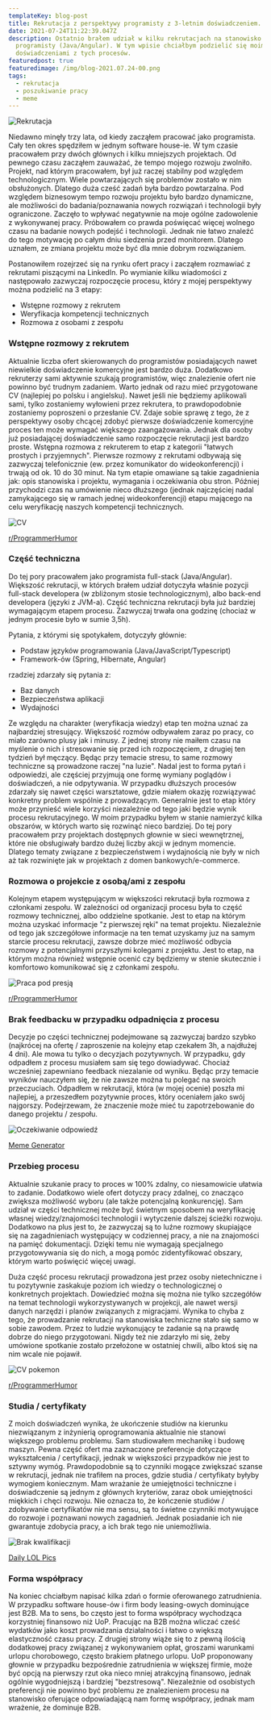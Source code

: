 ```yaml
---
templateKey: blog-post
title: Rekrutacja z perspektywy programisty z 3-letnim doświadczeniem.
date: 2021-07-24T11:22:39.047Z
description: Ostatnio brałem udział w kilku rekrutacjach na stanowisko
  programisty (Java/Angular). W tym wpisie chciałbym podzielić się moimi
  doświadczeniami z tych procesów.
featuredpost: true
featuredimage: /img/blog-2021.07.24-00.png
tags:
  - rekrutacja
  - poszukiwanie pracy
  - meme
---
```

![Rekrutacja](./exports/blog-2021.07.24-00.png "Rekrutacja")

Niedawno minęły trzy lata, od kiedy zacząłem pracować jako programista. Cały ten okres spędziłem w jednym software house-ie. W tym czasie pracowałem przy dwóch głównych i kilku mniejszych projektach. Od pewnego czasu zacząłem zauważać, że tempo mojego rozwoju zwolniło. Projekt, nad którym pracowałem, był już raczej stabilny pod względem technologicznym. Wiele powtarzających się problemów zostało w nim obsłużonych. Dlatego duża cześć zadań była bardzo powtarzalna. Pod względem biznesowym tempo rozwoju projektu było bardzo dynamiczne, ale możliwości do badania/poznawania nowych rozwiązań i technologii były ograniczone. Zaczęło to wpływać negatywnie na moje ogólne zadowolenie z wykonywanej pracy. Próbowałem co prawda poświęcać więcej wolnego czasu na badanie nowych podejść i technologii. Jednak nie łatwo znaleźć do tego motywację po całym dniu siedzenia przed monitorem. Dlatego uznałem, ze zmiana projektu może być dla mnie dobrym rozwiązaniem.

Postanowiłem rozejrzeć się na rynku ofert pracy i zacząłem rozmawiać z rekrutami piszącymi na LinkedIn. Po wymianie kilku wiadomości z następowało zazwyczaj rozpoczęcie procesu, który z mojej perspektywy można podzielić na 3 etapy:

* Wstępne rozmowy z rekrutem
* Weryfikacja kompetencji technicznych
* Rozmowa z osobami z zespołu

### Wstępne rozmowy z rekrutem

Aktualnie liczba ofert skierowanych do programistów posiadających nawet niewielkie doświadczenie komercyjne jest bardzo duża. Dodatkowo rekruterzy sami aktywnie szukają programistów, więc znalezienie ofert nie powinno być trudnym zadaniem. Warto jednak od razu mieć przygotowane CV (najlepiej po polsku i angielsku). Nawet jeśli nie będziemy aplikowali sami, tylko zostaniemy wyłowieni przez rekrutera, to prawdopodobnie zostaniemy poproszeni o przesłanie CV. Zdaje sobie sprawę z tego, że z perspektywy osoby chcącej zdobyć pierwsze doświadczenie komercyjne proces ten może wymagać większego zaangażowania. Jednak dla osoby już posiadającej doświadczenie samo rozpoczęcie rekrutacji jest bardzo proste. Wstępna rozmowa z rekruterem to etap z kategorii "łatwych prostych i przyjemnych". Pierwsze rozmowy z rekrutami odbywają się zazwyczaj telefonicznie (ew. przez komunikator do wideokonferencji) i trwają od ok. 10 do 30 minut. Na tym etapie omawiane są takie zagadnienia jak: opis stanowiska i projektu, wymagania i oczekiwania obu stron. Później przychodzi czas na umówienie nieco dłuższego (jednak najczęściej nadal zamykającego się w ramach jednej wideokonferencji) etapu mającego na celu weryfikację naszych kompetencji technicznych.

![CV](/img/meme-1-reddit.jpg "CV")

[r/ProgrammerHumor](https://www.reddit.com/r/ProgrammerHumor/comments/gt8bzl/hello_world/)

### Część techniczna

Do tej pory pracowałem jako programista full-stack (Java/Angular). Większość rekrutacji, w których brałem udział dotyczyła właśnie pozycji full-stack developera (w zbliżonym stosie technologicznym), albo back-end developera (języki z JVM-a). Część techniczna rekrutacji była już bardziej wymagającym etapem procesu. Zazwyczaj trwała ona godzinę (chociaż w jednym procesie było w sumie 3,5h).

Pytania, z którymi się spotykałem, dotyczyły głównie:

* Podstaw języków programowania (Java/JavaScript/Typescript)
* Framework-ów (Spring, Hibernate, Angular)

rzadziej zdarzały się pytania z:

* Baz danych
* Bezpieczeństwa aplikacji
* Wydajności

Ze względu na charakter (weryfikacja wiedzy) etap ten można uznać za najbardziej stresujący. Większość rozmów odbywałem zaraz po pracy, co miało zarówno plusy jak i minusy. Z jednej strony nie maiłem czasu na myślenie o nich i stresowanie się przed ich rozpoczęciem, z drugiej ten tydzień był męczący. Będąc przy temacie stresu, to same rozmowy techniczne są prowadzone raczej "na luzie". Nadal jest to forma pytań i odpowiedzi, ale częściej przyjmują one formę wymiany poglądów i doświadczeń, a nie odpytywania. W przypadku dłuższych procesów zdarzały się nawet części warsztatowe, gdzie miałem okazję rozwiązywać konkretny problem wspólnie z prowadzącym. Generalnie jest to etap który może przynieść wiele korzyści niezależnie od tego jaki będzie wynik procesu rekrutacyjnego. W moim przypadku byłem w stanie namierzyć kilka obszarów, w których warto się rozwinąć nieco bardziej. Do tej pory pracowałem przy projektach dostępnych głownie w sieci wewnętrznej, które nie obsługiwały bardzo dużej liczby akcji w jednym momencie. Dlatego tematy związane z bezpieczeństwem i wydajnością nie były w nich aż tak rozwinięte jak w projektach z domen bankowych/e-commerce.

### Rozmowa o projekcie z osobą/ami z zespołu

Kolejnym etapem występującym w większości rekrutacji była rozmowa z członkami zespołu. W zależności od organizacji procesu była to część rozmowy technicznej, albo oddzielne spotkanie. Jest to etap na którym można uzyskać informacje "z pierwszej ręki" na temat projektu. Niezależnie od tego jak szczegółowe informacje na ten temat uzyskamy juz na samym starcie procesu rekrutacji, zawsze dobrze mieć możliwość odbycia rozmowy z potencjalnymi przyszłymi kolegami z projektu. Jest to etap, na którym można również wstępnie ocenić czy będziemy w stenie skutecznie i komfortowo komunikować się z członkami zespołu.

![Praca pod presją](/img/meme-2-reddit.jpg "Praca pod presją")

[r/ProgrammerHumor](https://www.reddit.com/r/ProgrammerHumor/comments/d10tpf/thats_an_ambush_run/)

### Brak feedbacku w przypadku odpadnięcia z procesu

Decyzje po części technicznej podejmowane są zazwyczaj bardzo szybko (najkrócej na ofertę / zaproszenie na kolejny etap czekałem 3h, a najdłużej 4 dni). Ale mowa tu tylko o decyzjach pozytywnych. W przypadku, gdy odpadłem z procesu musiałem sam się tego dowiadywać. Chociaż wcześniej zapewniano feedback niezalanie od wyniku. Będąc przy temacie wyników nauczyłem się, że nie zawsze można tu polegać na swoich przeczuciach. Odpadłem w rekrutacji, która (w mojej ocenie) poszła mi najlepiej, a przeszedłem pozytywnie proces, który oceniałem jako swój najgorszy. Podejrzewam, że znaczenie może mieć tu zapotrzebowanie do danego projektu / zespołu.

![Oczekiwanie odpowiedź](/img/meme-3-memegenerator.jpg "Oczekiwanie odpowiedź")

[Meme Generator](https://memegenerator.net/instance/57768267/waiting-for-waiting-for-an-answer-from-the-job-interview-still-waiting)

### Przebieg procesu

Aktualnie szukanie pracy to proces w 100% zdalny, co niesamowicie ułatwia to zadanie. Dodatkowo wiele ofert dotyczy pracy zdalnej, co znacząco zwiększa możliwość wyboru (ale także potencjalną konkurencję). Sam udział w części technicznej może być świetnym sposobem na weryfikację własnej wiedzy/znajomości technologii i wytyczenie dalszej ścieżki rozwoju. Dodatkowo na plus jest to, że zazwyczaj są to luźne rozmowy skupiające się na zagadnieniach występujący w codziennej pracy, a nie na znajomości na pamięć dokumentacji. Dzięki temu nie wymagają specjalnego przygotowywania się do nich, a mogą pomóc zidentyfikować obszary, którym warto poświęcić więcej uwagi.

Duża część procesu rekrutacji prowadzona jest przez osoby nietechniczne i tu pozytywnie zaskakuje poziom ich wiedzy o technologicznej o konkretnych projektach. Dowiedzieć można się można nie tylko szczegółów na temat technologii wykorzystywanych w projekcji, ale nawet wersji danych narzędzi i planów związanych z migracjami. Wynika to chyba z tego, że prowadzanie rekrutacji na stanowiska techniczne stało się samo w sobie zawodem. Przez to ludzie wykonujący te zadanie są na prawdę dobrze do niego przygotowani. Nigdy też nie zdarzyło mi się, żeby umówione spotkanie zostało przełożone w ostatniej chwili, albo ktoś się na nim wcale nie pojawił.

![CV pokemon](/img/meme-4-reddit.jpg "CV pokemon")

[r/ProgrammerHumor](https://www.reddit.com/r/ProgrammerHumor/comments/8tar09/programming_languages_or_pokemons/)

### Studia / certyfikaty

Z moich doświadczeń wynika, że ukończenie studiów na kierunku niezwiązanym z inżynierią oprogramowania aktualnie nie stanowi większego problemu problemu. Sam studiowałem mechanikę i budowę maszyn. Pewna część ofert ma zaznaczone preferencje dotyczące wykształcenia / certyfikacji, jednak w większości przypadków nie jest to sztywny wymóg. Prawdopodobnie są to czynniki mogące zwiększać szanse w rekrutacji, jednak nie trafiłem na proces, gdzie studia / certyfikaty byłyby wymogiem koniecznym. Mam wrażanie że umiejętności techniczne i doświadczenie są jednym z głównych kryteriów, zaraz obok umiejętności miękkich i chęci rozwoju. Nie oznacza to, że kończenie studiów / zdobywanie certyfikatów nie ma sensu, są to świetne czynniki motywujące do rozwoje i poznawani nowych zagadnień. Jednak posiadanie ich nie gwarantuje zdobycia pracy, a ich brak tego nie uniemożliwia.

![Brak kwalifikacji](/img/meme-5-dailylolpics.jpg "Brak kwalifikacji")

[Daily LOL Pics](https://dailylolpics.com/when-you-lie-on-your-resume-but-you-still-get-the-job/)

### Forma współpracy

Na koniec chciałbym napisać kilka zdań o formie oferowanego zatrudnienia. W przypadku software house-ów i firm body leasing-owych dominujące jest B2B. Ma to sens, bo często jest to forma współpracy wychodząca korzystniej finansowo niż UoP. Pracując na B2B można wliczać cześć wydatków jako koszt prowadzania działalności i łatwo o większą elastyczność czasu pracy. Z drugiej strony wiąże się to z pewną ilością dodatkowej pracy związanej z wykonywaniem opłat, groszami warunkami urlopu chorobowego, często brakiem płatnego urlopu. UoP proponowany głownie w przypadku bezpośrednie zatrudnienia w większej firmie, może być opcją na pierwszy rzut oka nieco mniej atrakcyjną finansowo, jednak ogólnie wygodniejszą i bardziej "bezstresową". Niezależnie od osobistych preferencji nie powinno być problemu ze znalezieniem procesu na stanowisko oferujące odpowiadającą nam formę współpracy, jednak mam wrażenie, że dominuje B2B.